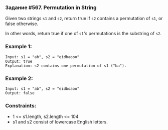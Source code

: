 ### Задание #567. Permutation in String
Given two strings `s1` and `s2`, return true 
if `s2` contains a permutation of `s1`, or false otherwise.

In other words, return true if one of `s1`'s permutations is the substring of `s2`.

 

### Example 1:
```commandline
Input: s1 = "ab", s2 = "eidbaooo"
Output: true
Explanation: s2 contains one permutation of s1 ("ba").
```

### Example 2:
```commandline
Input: s1 = "ab", s2 = "eidboaoo"
Output: false
```

### Constraints:

+ 1 <= s1.length, s2.length <= 104
+ s1 and s2 consist of lowercase English letters.